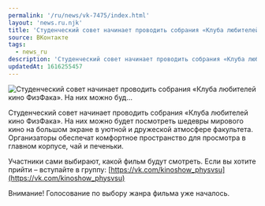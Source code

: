 ```yaml
---
permalink: '/ru/news/vk-7475/index.html'
layout: 'news.ru.njk'
title: 'Студенческий совет начинает проводить собрания «Клуба любителей кино ФизФака». На них можно буд…'
source: ВКонтакте
tags:
  - news_ru
description: 'Студенческий совет начинает проводить собрания «Клуба любителей кино ФизФака». На них можно буд…'
updatedAt: 1616255457
---
```

![Студенческий совет начинает проводить собрания «Клуба любителей кино ФизФака». На них можно буд…](https://sun9-41.userapi.com/sun9-40/impg/1AwW1RS4ScAlQA7s_U1-FXnX-Xt9ffgo-wl1wg/oEpeQw2CI7M.jpg?size=834x538&quality=96&sign=47e1fbfdb1d42aacd760eb8a7fb27d62&c_uniq_tag=69NAUBRocQl3IToTMokZcd9MhbWEHmHNZvEwcfJMWSM&type=album)

Студенческий совет начинает проводить собрания «Клуба любителей кино ФизФака». На них можно будет посмотреть шедевры мирового кино на большом экране в уютной и дружеской атмосфере факультета. Организаторы обеспечат комфортное пространство для просмотра в главном корпусе, чай и печеньки.

Участники сами выбирают, какой фильм будут смотреть. Если вы хотите прийти – вступайте в группу: [https://vk.com/kinoshow_physvsu](https://vk.com/kinoshow_physvsu)

Внимание! Голосование по выбору жанра фильма уже началось.
